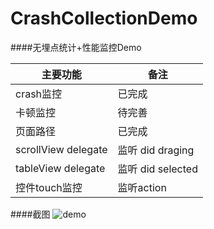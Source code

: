 # CrashCollectionDemo

####无埋点统计+性能监控Demo

主要功能|备注
----- | -----
crash监控|已完成
卡顿监控|待完善
页面路径|已完成
scrollView delegate|监听 did draging
tableView delegate|监听 did selected
控件touch监控|监听action

####截图
![demo](https://raw.githubusercontent.com/xietao3/CrashCollectionDemo/master/2E740DFD-E9B5-4C94-8351-298F416DDC7D.png)
